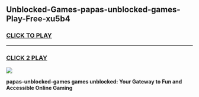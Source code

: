 
## Unblocked-Games-papas-unblocked-games-Play-Free-xu5b4
<h3>
<a href="https://premium76.site?title=papas-unblocked-games&ref=18A1">CLICK TO PLAY</a></h3>
<hr>

<h3>
<a href="https://premium76.site?title=papas-unblocked-games&ref=18A1">CLICK 2 PLAY</a>
  
</h3>

<a href="https://premium76.site?title=papas-unblocked-games&ref=18A1"><img src="https://clearcache.store/games.png"></a>


**papas-unblocked-games games unblocked: Your Gateway to Fun and Accessible Online Gaming**
